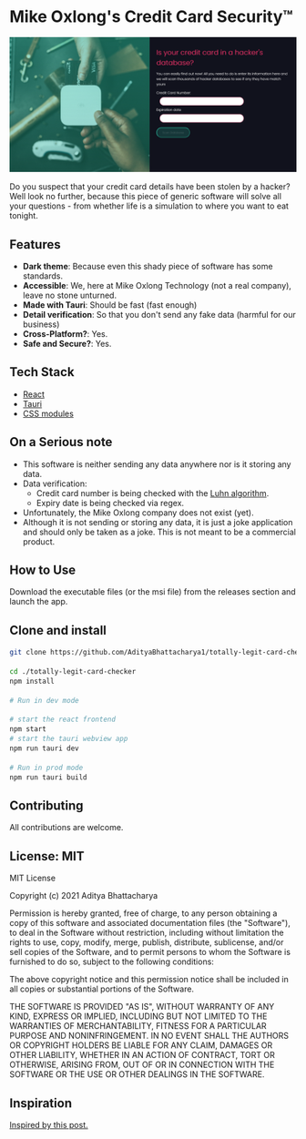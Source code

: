 # Mike Oxlong's Credit Card Security™

<img src="./readmeAssets/app.png" />

Do you suspect that your credit card details have been stolen by a hacker? Well look no further, because this piece of generic software will solve all your questions - from whether life is a simulation to where you want to eat tonight.

## Features

-   **Dark theme**: Because even this shady piece of software has some standards.
-   **Accessible**: We, here at Mike Oxlong Technology (not a real company), leave no stone unturned.
-   **Made with Tauri**: Should be fast (fast enough)
-   **Detail verification**: So that you don't send any fake data (harmful for our business)
-   **Cross-Platform?**: Yes.
-   **Safe and Secure?**: Yes.

## Tech Stack

-   [React](https://reactjs.org)
-   [Tauri](https://tauri.studio)
-   [CSS modules](https://github.com/css-modules/css-modules)

## On a Serious note

-   This software is neither sending any data anywhere nor is it storing any data.
-   Data verification:
    -   Credit card number is being checked with the [Luhn algorithm](https://en.wikipedia.org/wiki/Luhn_algorithm).
    -   Expiry date is being checked via regex.
-   Unfortunately, the Mike Oxlong company does not exist (yet).
-   Although it is not sending or storing any data, it is just a joke application and should only be taken as a joke. This is not meant to be a commercial product.

## How to Use

Download the executable files (or the msi file) from the releases section and launch the app.

## Clone and install

```sh
git clone https://github.com/AdityaBhattacharya1/totally-legit-card-checker.git

cd ./totally-legit-card-checker
npm install

# Run in dev mode

# start the react frontend
npm start
# start the tauri webview app
npm run tauri dev

# Run in prod mode
npm run tauri build
```

## Contributing

All contributions are welcome.

## License: MIT

MIT License

Copyright (c) 2021 Aditya Bhattacharya

Permission is hereby granted, free of charge, to any person obtaining a copy
of this software and associated documentation files (the "Software"), to deal
in the Software without restriction, including without limitation the rights
to use, copy, modify, merge, publish, distribute, sublicense, and/or sell
copies of the Software, and to permit persons to whom the Software is
furnished to do so, subject to the following conditions:

The above copyright notice and this permission notice shall be included in all
copies or substantial portions of the Software.

THE SOFTWARE IS PROVIDED "AS IS", WITHOUT WARRANTY OF ANY KIND, EXPRESS OR
IMPLIED, INCLUDING BUT NOT LIMITED TO THE WARRANTIES OF MERCHANTABILITY,
FITNESS FOR A PARTICULAR PURPOSE AND NONINFRINGEMENT. IN NO EVENT SHALL THE
AUTHORS OR COPYRIGHT HOLDERS BE LIABLE FOR ANY CLAIM, DAMAGES OR OTHER
LIABILITY, WHETHER IN AN ACTION OF CONTRACT, TORT OR OTHERWISE, ARISING FROM,
OUT OF OR IN CONNECTION WITH THE SOFTWARE OR THE USE OR OTHER DEALINGS IN THE
SOFTWARE.

## Inspiration

[Inspired by this post.](https://i.redd.it/l36rh43s9s061.jpg)
